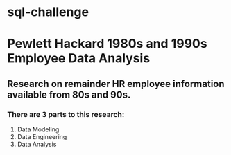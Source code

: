 # sql-challenge

# Pewlett Hackard 1980s and 1990s Employee Data Analysis

## Research on remainder HR employee information available from 80s and 90s.

### There are 3 parts to this research:

1. Data Modeling
2. Data Engineering
3. Data Analysis
